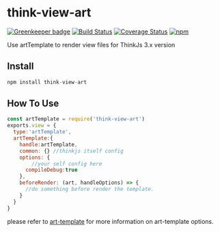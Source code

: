 # think-view-art

[![Greenkeeper badge](https://badges.greenkeeper.io/Tauleos/think-view-art.svg)](https://greenkeeper.io/)
[![Build Status](https://travis-ci.org/leo-enigma/think-view-art.svg?branch=master)](https://travis-ci.org/leo-enigma/think-view-art)
[![Coverage Status](https://coveralls.io/repos/github/leo-enigma/think-view-art/badge.svg?branch=master)](https://coveralls.io/github/leo-enigma/think-view-art?branch=master)
[![npm](https://img.shields.io/npm/v/think-view-art.svg)](https://github.com/leo-enigma/think-view-art)

Use artTemplate to render view files for ThinkJs 3.x version

## Install

```javascript
npm install think-view-art
```

## How To Use

```javascript
const artTemplate = require('think-view-art')
exports.view = {
  type:'artTemplate',
  artTemplate:{
    handle:artTemplate,
    common: {} //thinkjs itself config
    options: {
        //your self config here 
      compileDebug:true
    },
    beforeRender: (art, handleOptions) => {
      //do something before render the template.
    }
  }
}
```

please refer to [art-template](https://aui.github.io/art-template/zh-cn/docs/options.html)  for more information on art-template options.
